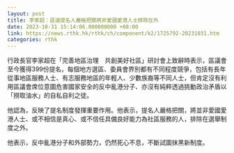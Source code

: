 ```yaml
---
layout: post
title: 李家超：區選提名人嚴格把關將非愛國愛港人士排除在外
date: 2023-10-31 15:14:06.000000000 +08:00
link: https://news.rthk.hk/rthk/ch/component/k2/1725792-20231031.htm
categories: rthk
---
```


行政長官李家超在「完善地區治理　共創美好社區」研討會上致辭時表示，區議會至今獲得399份提名，每個地方選區、委員會界別都有不同程度競爭，包括有長年從事地區服務人士、有志服務地區的年輕人、少數族裔等不同人士，但肯定沒有利用區議會席位意圖危害國家安全的反中亂港分子、亦沒有純粹透過挑動政治矛盾以「撈取油水」的自私自利之徒。

他認為，反映了提名制度發揮重要作用。他表示，提名人嚴格把關，將並非愛國愛港人士、或不相信是真心、或不信任具備良好能力為社區服務的人，排除在選舉制度之外。

他表示，反中亂港分子和外部勢力，仍然死心不息，不斷試圖抹黑新制度。
